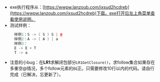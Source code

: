 * exe执行程序从：[https://wwpw.lanzoub.com/ixsud2hcdreb](https://wwpw.lanzoub.com/ixsud2hcdreb)下载。exe打开后左上角菜单查看使用说明。
* 测试样例：
  ```c++
	样例1：S -> ( S ) S | @
	样例2：A -> ( A ) | a
	样例3：
	E -> E + T
	T -> a
  ```
* 注意的小bug：在**LR1**求解闭包部分`LR1GetClosure()`，求follow集合如果存在多重空@情况，多个follow元素的纠正。只需要修改10行以内的代码。请自行完成（已解决，忘更新了）。

